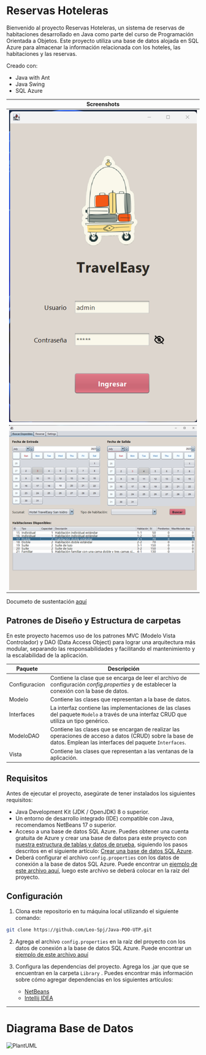 # Reservas Hoteleras

Bienvenido al proyecto Reservas Hoteleras, un sistema de reservas de habitaciones desarrollado en Java como parte del curso de Programación Orientada a Objetos. Este proyecto utiliza una base de datos alojada en SQL Azure para almacenar la información relacionada con los hoteles, las habitaciones y las reservas.

Creado con:
* Java with Ant
* Java Swing
* SQL Azure

| Screenshots                                                 |
|-------------------------------------------------------------|
| ![Pantalla de Inicio](./diagramaBD/documents/login.png)     |
| ![Pantalla de Reservas](./diagramaBD/documents/reserva.png) |

Documeto de sustentación [aquí](./diagramaBD/documents/TravelEasy.pdf)


## Patrones de Diseño y Estructura de carpetas

En este proyecto hacemos uso de los patrones MVC (Modelo Vista Controlador) y DAO (Data Access Object) para lograr una arquitectura más modular, separando las responsabilidades y facilitando el mantenimiento y la escalabilidad de la aplicación.

| Paquete | Descripción |
|-----|--------|
| Configuracion | Contiene la clase que se encarga de leer el archivo de configuración *config.properties* y de establecer la conexión con la base de datos. |
| Modelo | Contiene las clases que representan a la base de datos. |
| Interfaces | La interfaz contiene las implementaciones de las clases del paquete `Modelo` a través de una interfaz CRUD que utiliza un tipo genérico. |
| ModeloDAO | Contiene las clases que se encargan de realizar las operaciones de acceso a datos (CRUD) sobre la base de datos. Emplean las interfaces del paquete `Interfaces`. |
| Vista | Contiene las clases que representan a las ventanas de la aplicación.   |




## Requisitos

Antes de ejecutar el proyecto, asegúrate de tener instalados los siguientes requisitos:

- Java Development Kit (JDK / OpenJDK) 8 o superior.
- Un entorno de desarrollo integrado (IDE) compatible con Java, recomendamos NetBeans 17 o superior.
- Acceso a una base de datos SQL Azure. Puedes obtener una cuenta gratuita de Azure y crear una base de datos para este proyecto con [nuestra estructura de tablas y datos de prueba](https://github.com/Leo-Spj/Java-POO-UTP/tree/main/Base%20de%20Datos), siguiendo los pasos descritos en el siguiente artículo: [Crear una base de datos SQL Azure](https://docs.microsoft.com/en-us/azure/azure-sql/database/single-database-create-quickstart?tabs=azure-portal).
- Deberá configurar el archivo `config.properties` con los datos de conexión a la base de datos SQL Azure. Puede encontrar un [ejemplo de este archivo aquí](https://github.com/Leo-Spj/Java-POO-UTP/blob/main/Base%20de%20Datos/config.properties), luego este archivo se deberá colocar en la raíz del proyecto.

## Configuración

1. Clona este repositorio en tu máquina local utilizando el siguiente comando:

```bash
git clone https://github.com/Leo-Spj/Java-POO-UTP.git
```

2. Agrega el archivo `config.properties` en la raíz del proyecto con los datos de conexión a la base de datos SQL Azure. Puede encontrar un [ejemplo de este archivo aquí](https://github.com/Leo-Spj/Java-POO-UTP/blob/main/Base%20de%20Datos/config.properties)

3. Configura las dependencias del proyecto. Agrega los .jar que que se encuentran en la carpeta `Library` . Puedes encontrar más información sobre cómo agregar dependencias en los siguientes artículos: 
    * [NetBeans](https://parzibyte.me/blog/2019/02/15/anadir-librerias-archivos-jar-netbeans/)
    * [Intellij IDEA](https://www.jetbrains.com/help/idea/library.html#add-library-to-module-dependencies)
    


-------------------------


# Diagrama Base de Datos

![PlantUML](./diagramaBD/diagrama.svg)

